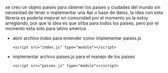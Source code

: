 se creo un objeto paises para obtener los paises y ciudades del mundo sin necesidad de tener o implementar una Api o base de datos, la idea con esta libreria es poderla mejorar en comunidad por el momento yo la estoy arreglando, por que la idea es que sirba para todos los paises, pero por el momento esta solo para latino america

- abrir archivo index para entender como implementar paises.js

    `<script src="index.js" type="module"></script>`
- implementar archivo paises.js para el manejo de los paises 

    `<script src="paises.js" type="module"></script>`
